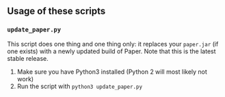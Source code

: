 ## Usage of these scripts

### `update_paper.py`

This script does one thing and one thing only: it replaces your `paper.jar` (if one exists) with a newly updated build of Paper. Note that this is the latest stable release. 

1. Make sure you have Python3 installed (Python 2 will most likely not work)
2. Run the script with `python3 update_paper.py`
